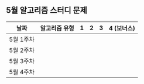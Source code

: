## 5월 알고리즘 스터디 문제

|날짜|알고리즘 유형|1|2|3|4 (보너스)|
|:---:|:---:|:---:|:---:|:---:|:---:|
|5월 1주차|||||||
|5월 2주차|||||||
|5월 3주차|||||||
|5월 4주차|||||||
